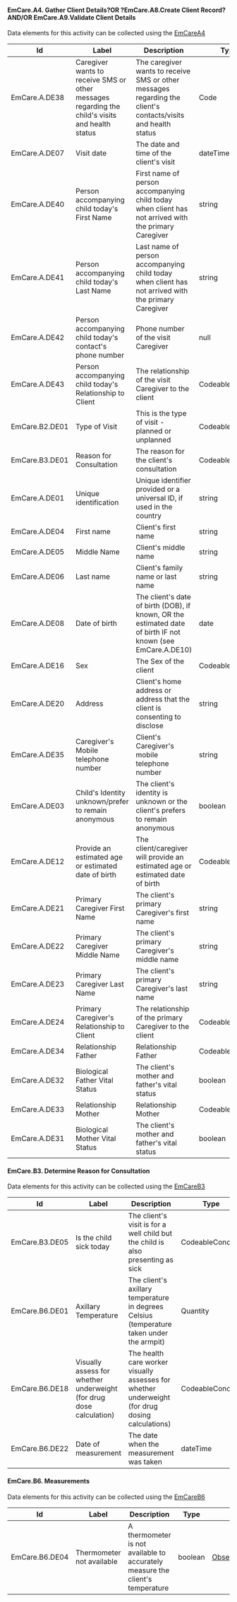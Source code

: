 
#### EmCare.A4. Gather Client Details?OR ?EmCare.A8.Create Client Record?AND/OR EmCare.A9.Validate Client Details

Data elements for this activity can be collected using the [EmCareA4](Questionnaire-EmCareA4.html)

|Id|Label|Description|Type|Profile Path|
|---|---|---|---|---|
|EmCare.A.DE38|Caregiver wants to receive SMS or other messages regarding the child's visits and health status|The caregiver wants to receive SMS or other messages regarding the client's contacts/visits and health status|Code|[CommunicationRequest.medium.sms](StructureDefinition-emcare-a-de38.html)|
|EmCare.A.DE07|Visit date|The date and time of the client's visit|dateTime|[Encounter.period.start](StructureDefinition-emcare-encounter.html)|
|EmCare.A.DE40|Person accompanying child today's First Name|First name of person accompanying child today when client has not arrived with the primary Caregiver|string|[RelatedPerson.name.given](StructureDefinition-emcare-encounter.html)|
|EmCare.A.DE41|Person accompanying child today's Last Name|Last name of person accompanying child today when client has not arrived with the primary Caregiver|string|[RelatedPerson.name.family](StructureDefinition-emcare-encounter.html)|
|EmCare.A.DE42|Person accompanying child today's contact's phone number|Phone number of the visit Caregiver|null|[RelatedPerson.telecom.contactPoint.system.phone](StructureDefinition-emcare-encounter.html)|
|EmCare.A.DE43|Person accompanying child today's Relationship to Client|The relationship of the visit Caregiver to the client|CodeableConcept|[RelatedPerson.relationship](StructureDefinition-emcare-encounter.html)|
|EmCare.B2.DE01|Type of Visit|This is the type of visit - planned or unplanned|CodeableConcept|[Encounter.type](StructureDefinition-emcare-encounter.html)|
|EmCare.B3.DE01|Reason for Consultation|The reason for the client's consultation|CodeableConcept|[Encounter.reasonCode](StructureDefinition-emcare-encounter.html)|
|EmCare.A.DE01|Unique identification|Unique identifier provided or a universal ID, if used in the country|string|[Patient.identifier.id.value](StructureDefinition-emcare-patient.html)|
|EmCare.A.DE04|First name|Client's first name|string|[Patient.name.given[0]](StructureDefinition-emcare-patient.html)|
|EmCare.A.DE05|Middle Name|Client's middle name|string|[Patient.name.given[1]](StructureDefinition-emcare-patient.html)|
|EmCare.A.DE06|Last name|Client's family name or last name|string|[Patient.name.family](StructureDefinition-emcare-patient.html)|
|EmCare.A.DE08|Date of birth|The client's date of birth (DOB), if known, OR the estimated date of birth IF not known (see EmCare.A.DE10)|date|[Patient.birthDate](StructureDefinition-emcare-patient.html)|
|EmCare.A.DE16|Sex|The Sex of the client|CodeableConcept|[Patient.gender](StructureDefinition-emcare-patient.html)|
|EmCare.A.DE20|Address|Client's home address or address that the client is consenting to disclose|string|[Patient.address.line](StructureDefinition-emcare-patient.html)|
|EmCare.A.DE35|Caregiver's Mobile telephone number|Client's Caregiver's mobile telephone number|string|[RelatedPerson.telecom.value](StructureDefinition-emcare-patient.html)|
|EmCare.A.DE03|Child's Identity unknown/prefer to remain anonymous|The client's identity is unknown or the client's prefers to remain anonymous|boolean|[Patient.identifier.unknown](StructureDefinition-emcare-patient.html)|
|EmCare.A.DE12|Provide an estimated age or estimated date of birth|The client/caregiver will provide an estimated age or estimated date of birth|CodeableConcept|[Patient.birthDateEstimator](StructureDefinition-emcare-patient.html)|
|EmCare.A.DE21|Primary Caregiver First Name|The client's primary Caregiver's first name|string|[RelatedPerson.name.given[0]](StructureDefinition-emcare-relatedperson-caregiver.html)|
|EmCare.A.DE22|Primary Caregiver Middle Name|The client's primary Caregiver's middle name|string|[RelatedPerson.name.given[1]](StructureDefinition-emcare-relatedperson-caregiver.html)|
|EmCare.A.DE23|Primary Caregiver Last Name|The client's primary Caregiver's last name|string|[RelatedPerson.name.family](StructureDefinition-emcare-relatedperson-caregiver.html)|
|EmCare.A.DE24|Primary Caregiver's Relationship to Client|The relationship of the primary Caregiver to the client|CodeableConcept|[RelatedPerson.relationship](StructureDefinition-emcare-relatedperson-caregiver.html)|
|EmCare.A.DE34|Relationship Father|Relationship Father|CodeableConcept|[RelatedPerson.relationship](StructureDefinition-emcare-relatedperson-father.html)|
|EmCare.A.DE32|Biological Father Vital Status|The client's mother and father's vital status|boolean|[RelatedPerson.vitalStatus](StructureDefinition-emcare-relatedperson-father.html)|
|EmCare.A.DE33|Relationship Mother|Relationship Mother|CodeableConcept|[RelatedPerson.relationship](StructureDefinition-emcare-relatedperson-mother.html)|
|EmCare.A.DE31|Biological Mother Vital Status|The client's mother and father's vital status|boolean|[RelatedPerson.vitalStatus](StructureDefinition-emcare-relatedperson-mother.html)|

#### EmCare.B3. Determine Reason for Consultation

Data elements for this activity can be collected using the [EmCareB3](Questionnaire-EmCareB3.html)

|Id|Label|Description|Type|Profile Path|
|---|---|---|---|---|
|EmCare.B3.DE05|Is the child sick today|The client's visit is for a well child but the child is also presenting as sick|CodeableConcept|[Observation.value[x]](StructureDefinition-emcare-observation.html)|
|EmCare.B6.DE01|Axillary Temperature|The client's axillary temperature in degrees Celsius (temperature taken under the armpit)|Quantity|[Observation.code.value[x]](StructureDefinition-emcare-observation.html)|
|EmCare.B6.DE18|Visually assess for whether underweight (for drug dose calculation)|The health care worker visually assesses for whether underweight (for drug dosing calculations)|CodeableConcept|[Observation.code](StructureDefinition-emcare-observation.html)|
|EmCare.B6.DE22|Date of measurement|The date when the measurement was taken|dateTime|[Observation.effective[x]](StructureDefinition-emcare-observation.html)|

#### EmCare.B6. Measurements

Data elements for this activity can be collected using the [EmCareB6](Questionnaire-EmCareB6.html)

|Id|Label|Description|Type|Profile Path|
|---|---|---|---|---|
|EmCare.B6.DE04|Thermometer not available|A thermometer is not available to accurately measure the client's temperature|boolean|[Observation.code.value[x]](StructureDefinition-emcare-device.html)|
